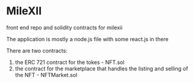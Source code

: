 # MileXII
front end repo and solidity contracts for milexii

The application is mostly a node.js file with some react.js in there

There are two contracts:

1. the ERC 721 contract for the tokes  - NFT.sol
2. the contract for the marketplace that handles the listing and selling of the NFT - NFTMarket.sol
